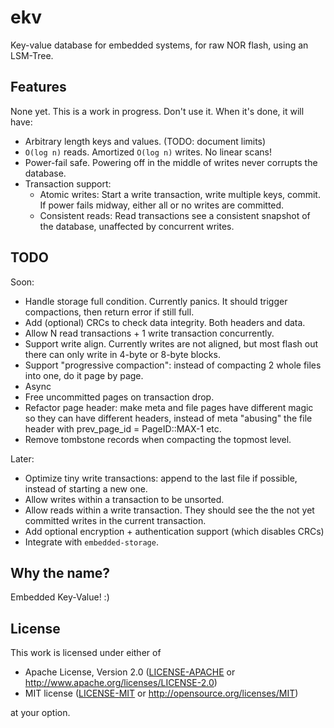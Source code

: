 # ekv

Key-value database for embedded systems, for raw NOR flash, using an LSM-Tree.

## Features

None yet. This is a work in progress. Don't use it. When it's done, it will have:

- Arbitrary length keys and values. (TODO: document limits)
- `O(log n)` reads. Amortized `O(log n)` writes. No linear scans!
- Power-fail safe. Powering off in the middle of writes never corrupts the database.
- Transaction support:
  - Atomic writes: Start a write transaction, write multiple keys, commit. If power fails midway, either all or no writes are committed.
  - Consistent reads: Read transactions see a consistent snapshot of the database, unaffected by concurrent writes.

## TODO

Soon:

- Handle storage full condition. Currently panics. It should trigger compactions, then return error if still full.
- Add (optional) CRCs to check data integrity. Both headers and data.
- Allow N read transactions + 1 write transaction concurrently.
- Support write align. Currently writes are not aligned, but most flash out there can only write in 4-byte or 8-byte blocks.
- Support "progressive compaction": instead of compacting 2 whole files into one, do it page by page.
- Async
- Free uncommitted pages on transaction drop.
- Refactor page header: make meta and file pages have different magic so they can have different headers, instead of meta "abusing" the file header with prev_page_id = PageID::MAX-1 etc.
- Remove tombstone records when compacting the topmost level.

Later: 

- Optimize tiny write transactions: append to the last file if possible, instead of starting a new one.
- Allow writes within a transaction to be unsorted.
- Allow reads within a write transaction. They should see the the not yet committed writes in the current transaction.
- Add optional encryption + authentication support (which disables CRCs)
- Integrate with `embedded-storage`.

## Why the name?

Embedded Key-Value! :)

## License

This work is licensed under either of

- Apache License, Version 2.0 ([LICENSE-APACHE](LICENSE-APACHE) or
  <http://www.apache.org/licenses/LICENSE-2.0>)
- MIT license ([LICENSE-MIT](LICENSE-MIT) or <http://opensource.org/licenses/MIT>)

at your option.

